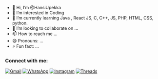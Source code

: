 - 👋 Hi, I’m @HansiUpekka
- 👀 I’m interested in Coding
- 🌱 I’m currently learning Java , React JS, C, C++, JS, PHP, HTML, CSS, python.
- 💞️ I’m looking to collaborate on ...
- 📫 How to reach me ...
- 😄 Pronouns: ...
- ⚡ Fun fact: ...

### Connect with me:

[![Gmail](https://img.shields.io/badge/Gmail-D14836?style=for-the-badge&logo=gmail&logoColor=white)](mailto:hansiupakkasithumini2002@gmail.com)
[![WhatsApp](https://img.shields.io/badge/WhatsApp-25D366?style=for-the-badge&logo=whatsapp&logoColor=white)]([https://wa.me/qr/UZL6HR3XDUZW1])
[![Instagram](https://img.shields.io/badge/Instagram-E4405F?style=for-the-badge&logo=instagram&logoColor=white)](https://www.instagram.com/hansi_upekka_sithumini_?igsh=cnM0Y25scmVmODB4)
[![Threads](https://img.shields.io/badge/Threads-000000?style=for-the-badge&logo=threads&logoColor=white)](https://www.threads.net/@hansi_upekka_sithumini_)

<!---
HansiUpekka/HansiUpekka is a ✨ special ✨ repository because its `README.md` (this file) appears on your GitHub profile.
You can click the Preview link to take a look at your changes.
--->
